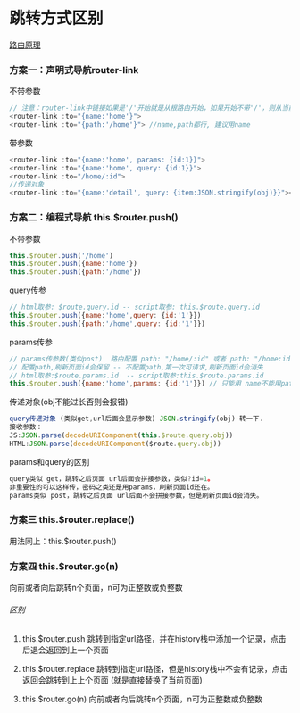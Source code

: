 # 跳转方式区别


[路由原理](https://www.cnblogs.com/gaosirs/p/10606266.html)

### 方案一：声明式导航router-link

不带参数

```js
// 注意：router-link中链接如果是'/'开始就是从根路由开始，如果开始不带'/'，则从当前路由开始。
<router-link :to="{name:'home'}">  
<router-link :to="{path:'/home'}"> //name,path都行, 建议用name 
```
带参数

```js
<router-link :to="{name:'home', params: {id:1}}">
<router-link :to="{name:'home', query: {id:1}}">  
<router-link :to="/home/:id">  
//传递对象
<router-link :to="{name:'detail', query: {item:JSON.stringify(obj)}}"></router-link> 
```


### 方案二：编程式导航 this.$router.push()

不带参数

```js
this.$router.push('/home')
this.$router.push({name:'home'})
this.$router.push({path:'/home'})
```

query传参

```js
// html取参: $route.query.id -- script取参: this.$route.query.id
this.$router.push({name:'home',query: {id:'1'}})
this.$router.push({path:'/home',query: {id:'1'}})
```

params传参

```js
// params传参数(类似post)  路由配置 path: "/home/:id" 或者 path: "/home:id"
// 配置path,刷新页面id会保留 -- 不配置path,第一次可请求,刷新页面id会消失
// html取参:$route.params.id  -- script取参:this.$route.params.id
this.$router.push({name:'home',params: {id:'1'}}) // 只能用 name不能用path
```

传递对象(obj不能过长否则会报错)

```js
query传递对象 (类似get,url后面会显示参数) JSON.stringify(obj) 转一下.
接收参数：
JS:JSON.parse(decodeURIComponent(this.$route.query.obj)) 
HTML:JSON.parse(decodeURIComponent($route.query.obj))
```

params和query的区别

```js
query类似 get，跳转之后页面 url后面会拼接参数，类似?id=1。
非重要性的可以这样传，密码之类还是用params，刷新页面id还在。
params类似 post，跳转之后页面 url后面不会拼接参数，但是刷新页面id会消失。
```

### 方案三 this.$router.replace()

用法同上：this.$router.push()


### 方案四 this.$router.go(n)

向前或者向后跳转n个页面，n可为正整数或负整数


###### 区别

1. this.$router.push
跳转到指定url路径，并在history栈中添加一个记录，点击后退会返回到上一个页面

2. this.$router.replace
跳转到指定url路径，但是history栈中不会有记录，点击返回会跳转到上上个页面 (就是直接替换了当前页面)

3. this.$router.go(n)
向前或者向后跳转n个页面，n可为正整数或负整数
